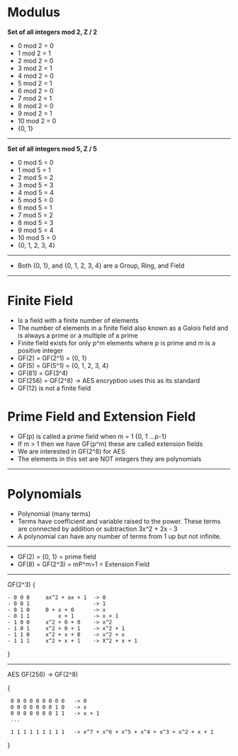 # Modulus

**Set of all integers mod 2, Z / 2**

- 0 mod 2 = 0
- 1 mod 2 = 1
- 2 mod 2 = 0
- 3 mod 2 = 1
- 4 mod 2 = 0
- 5 mod 2 = 1
- 6 mod 2 = 0
- 7 mod 2 = 1
- 8 mod 2 = 0
- 9 mod 2 = 1
- 10 mod 2 = 0
- {0, 1}

---

**Set of all integers mod 5, Z / 5**

- 0 mod 5 = 0
- 1 mod 5 = 1
- 2 mod 5 = 2
- 3 mod 5 = 3
- 4 mod 5 = 4
- 5 mod 5 = 0
- 6 mod 5 = 1
- 7 mod 5 = 2
- 8 mod 5 = 3
- 9 mod 5 = 4
- 10 mod 5 = 0
- {0, 1, 2, 3, 4}

---

- Both {0, 1}, and {0, 1, 2, 3, 4} are a Group, Ring, and Field

---

# Finite Field

- Is a field with a finite number of elements
- The number of elements in a finite field also known as a Galois field and is always a prime or a multiple of a prime
- Finite field exists for only p^m elements where p is prime and m is a positive integer
- GF(2) = GF(2^1) = {0, 1}
- GF(5) = GF(5^1) = {0, 1, 2, 3, 4}
- GF(81) = GF(3^4)
- GF(256) = GF(2^8) -> AES encryption uses this as its standard
- GF(12) is not a finite field

# Prime Field and Extension Field

- GF(p) is called a prime field when m = 1 {0, 1 ...p-1}
- If m > 1 then we have GF(p^m) these are called extension fields
- We are interested in GF(2^8) for AES
- The elements in this set are NOT integers they are polynomials

---

# Polynomials

- Polynomial (many terms)
- Terms have coefficient and variable raised to the power. These terms are connected by addition or subtraction 3x^2 + 2x - 3
- A polynomial can have any number of terms from 1 up but not infinite.

---

- GF(2) = {0, 1} = prime field
- GF(8) = GF(2^3) = mP^m>1 = Extension Field

---

GF(2^3) {

    - 0 0 0     ax^2 + ax + 1  -> 0
    - 0 0 1                    -> 1
    - 0 1 0     0 + x + 0      -> x
    - 0 1 1         x + 1      -> x + 1
    - 1 0 0     x^2 + 0 + 0    -> x^2
    - 1 0 1     x^2 + 0 + 1    -> x^2 + 1
    - 1 1 0     x^2 + x + 0    -> x^2 + x
    - 1 1 1     x^2 + x + 1    -> X^2 + x + 1

}

---

AES
GF(256) -> GF(2^8)

{

     0 0 0 0 0 0 0 0 0   -> 0
     0 0 0 0 0 0 0 1 0   -> x
     0 0 0 0 0 0 0 1 1   -> x + 1
     ...

     1 1 1 1 1 1 1 1 1   -> x^7 + x^6 + x^5 + x^4 + x^3 + x^2 + x + 1

}
